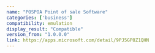 ```yaml
---
name: "POSPOA Point of sale Software"
categories: ['business']
compatibility: emulation
display_result: "Compatible"
version_from: "1.0.0.0"
link: https://apps.microsoft.com/detail/9PJ5GP8Z1QHN
---
```

